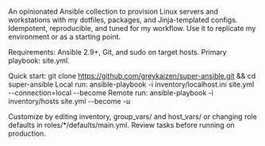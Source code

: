 An opinionated Ansible collection to provision Linux servers and workstations with my dotfiles, packages, and Jinja-templated configs. Idempotent, reproducible, and tuned for my workflow. Use it to replicate my environment or as a starting point.

Requirements: Ansible 2.9+, Git, and sudo on target hosts. Primary playbook: site.yml.

Quick start: git clone https://github.com/greykaizen/super-ansible.git && cd super-ansible
Local run: ansible-playbook -i inventory/localhost.ini site.yml --connection=local --become
Remote run: ansible-playbook -i inventory/hosts site.yml --become -u <user>

Customize by editing inventory, group_vars/ and host_vars/ or changing role defaults in roles/*/defaults/main.yml. Review tasks before running on production.